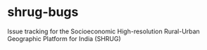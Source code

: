 # shrug-bugs
Issue tracking for the Socioeconomic High-resolution Rural-Urban Geographic Platform for India (SHRUG) 
